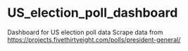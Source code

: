 # US_election_poll_dashboard
Dashboard for US election poll data
Scrape data from https://projects.fivethirtyeight.com/polls/president-general/
